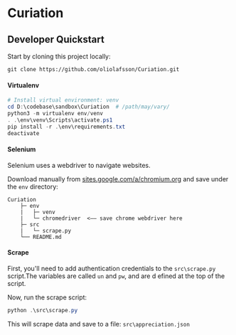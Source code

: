 # Curiation


## Developer Quickstart

Start by cloning this project locally:
```
git clone https://github.com/oliolafsson/Curiation.git
```
#### Virtualenv

```PowerShell
# Install virtual environment: venv
cd D:\codebase\sandbox\Curiation  # /path/may/vary/
python3 -m virtualenv env/venv
. .\env\venv\Scripts\activate.ps1
pip install -r .\env\requirements.txt
deactivate
```

#### Selenium

Selenium uses a webdriver to navigate websites.

Download manually from [sites.google.com/a/chromium.org](https://sites.google.com/a/chromium.org/chromedriver/) and save under the `env` directory:

```
Curiation
    ├─ env
    |   ├─ venv
    |   └─ chromedriver  <–– save chrome webdriver here
    ├─ src
    |   └─ scrape.py
    └── README.md
```

#### Scrape

First, you'll need to add authentication credentials to the `src\scrape.py` script.The variables are called `un` and `pw`, and are d efined at the top of the script.

Now, run the scrape script:
```PowerShell
python .\src\scrape.py
```

This will scrape data and save to a file:
`src\appreciation.json`
